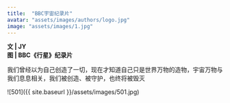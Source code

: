 ```yaml
---
title:  "BBC宇宙纪录片"
avatar: "assets/images/authors/logo.jpg"
image: "assets/images/1.jpg"
---
```


**文 | JY**  
**图 | BBC《行星》纪录片**  

我们曾经以为自己创造了一切，现在才知道自己只是世界万物的造物，宇宙万物与我们息息相关，我们被创造、被守护，也终将被毁灭

![501]({{ site.baseurl }}/assets/images/501.jpg)
